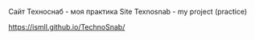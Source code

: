 Сайт Техноснаб - моя практика
Site Texnosnab - my project (practice)
     
https://ismll.github.io/TechnoSnab/
